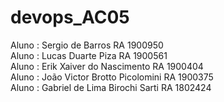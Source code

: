 # devops_AC05

Aluno : Sergio de Barros RA 1900950  
Aluno : Lucas Duarte Piza RA 1900561  
Aluno : Erik Xaiver do Nascimento RA 1900404  
Aluno : João Victor Brotto Picolomini RA 1900375  
Aluno : Gabriel de Lima Birochi Sarti RA 1802424  
